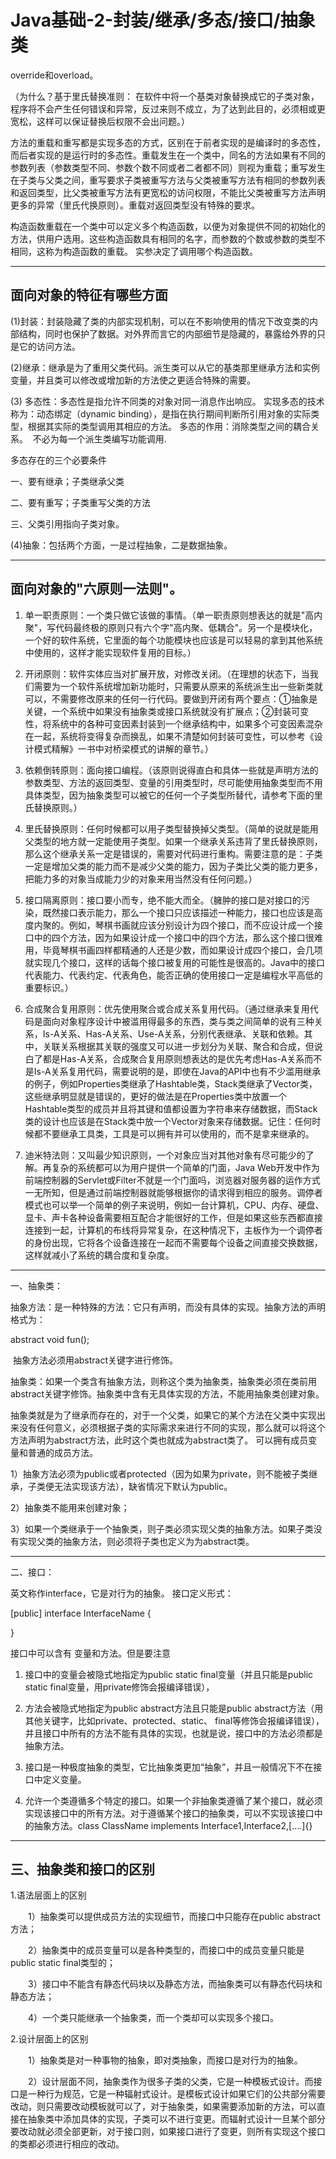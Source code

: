 # Java基础-2-封装/继承/多态/接口/抽象类

override和overload。

（为什么？基于里氏替换准则： 在软件中将一个基类对象替换成它的子类对象，程序将不会产生任何错误和异常，反过来则不成立，为了达到此目的，必须相或更宽松，这样可以保证替换后权限不会出问题。）

方法的重载和重写都是实现多态的方式，区别在于前者实现的是编译时的多态性，而后者实现的是运行时的多态性。重载发生在一个类中，同名的方法如果有不同的参数列表（参数类型不同、参数个数不同或者二者都不同）则视为重载；重写发生在子类与父类之间，重写要求子类被重写方法与父类被重写方法有相同的参数列表和返回类型，比父类被重写方法有更宽松的访问权限，不能比父类被重写方法声明更多的异常（里氏代换原则）。重载对返回类型没有特殊的要求。

构造函数重载在一个类中可以定义多个构造函数，以便为对象提供不同的初始化的方法，供用户选用。这些构造函数具有相同的名字，而参数的个数或参数的类型不相同，这称为构造函数的重载。 实参决定了调用哪个构造函数。

---

## 面向对象的特征有哪些方面

(1)封装：封装隐藏了类的内部实现机制，可以在不影响使用的情况下改变类的内部结构，同时也保护了数据。对外界而言它的内部细节是隐藏的，暴露给外界的只是它的访问方法。

(2)继承：继承是为了重用父类代码。派生类可以从它的基类那里继承方法和实例变量，并且类可以修改或增加新的方法使之更适合特殊的需要。

(3) 多态性：多态性是指允许不同类的对象对同一消息作出响应。 实现多态的技术称为：动态绑定（dynamic binding），是指在执行期间判断所引用对象的实际类型，根据其实际的类型调用其相应的方法。 多态的作用：消除类型之间的耦合关系。  不必为每一个派生类编写功能调用.

多态存在的三个必要条件

一、要有继承；子类继承父类

二、要有重写；子类重写父类的方法

三、父类引用指向子类对象。

(4)抽象：包括两个方面，一是过程抽象，二是数据抽象。

---

## 面向对象的"六原则一法则"。

1. 单一职责原则：一个类只做它该做的事情。（单一职责原则想表达的就是"高内聚"，写代码最终极的原则只有六个字"高内聚、低耦合"。另一个是模块化，一个好的软件系统，它里面的每个功能模块也应该是可以轻易的拿到其他系统中使用的，这样才能实现软件复用的目标。）

2. 开闭原则：软件实体应当对扩展开放，对修改关闭。（在理想的状态下，当我们需要为一个软件系统增加新功能时，只需要从原来的系统派生出一些新类就可以，不需要修改原来的任何一行代码。要做到开闭有两个要点：①抽象是关键，一个系统中如果没有抽象类或接口系统就没有扩展点；②封装可变性，将系统中的各种可变因素封装到一个继承结构中，如果多个可变因素混杂在一起，系统将变得复杂而换乱，如果不清楚如何封装可变性，可以参考《设计模式精解》一书中对桥梁模式的讲解的章节。）

3. 依赖倒转原则：面向接口编程。（该原则说得直白和具体一些就是声明方法的参数类型、方法的返回类型、变量的引用类型时，尽可能使用抽象类型而不用具体类型，因为抽象类型可以被它的任何一个子类型所替代，请参考下面的里氏替换原则。）

4. 里氏替换原则：任何时候都可以用子类型替换掉父类型。（简单的说就是能用父类型的地方就一定能使用子类型。如果一个继承关系违背了里氏替换原则，那么这个继承关系一定是错误的，需要对代码进行重构。需要注意的是：子类一定是增加父类的能力而不是减少父类的能力，因为子类比父类的能力更多，把能力多的对象当成能力少的对象来用当然没有任何问题。）

5. 接口隔离原则：接口要小而专，绝不能大而全。（臃肿的接口是对接口的污染，既然接口表示能力，那么一个接口只应该描述一种能力，接口也应该是高度内聚的。例如，琴棋书画就应该分别设计为四个接口，而不应设计成一个接口中的四个方法，因为如果设计成一个接口中的四个方法，那么这个接口很难用，毕竟琴棋书画四样都精通的人还是少数，而如果设计成四个接口，会几项就实现几个接口，这样的话每个接口被复用的可能性是很高的。Java中的接口代表能力、代表约定、代表角色，能否正确的使用接口一定是编程水平高低的重要标识。）

6. 合成聚合复用原则：优先使用聚合或合成关系复用代码。（通过继承来复用代码是面向对象程序设计中被滥用得最多的东西，类与类之间简单的说有三种关系，Is-A关系、Has-A关系、Use-A关系，分别代表继承、关联和依赖。其中，关联关系根据其关联的强度又可以进一步划分为关联、聚合和合成，但说白了都是Has-A关系，合成聚合复用原则想表达的是优先考虑Has-A关系而不是Is-A关系复用代码，需要说明的是，即使在Java的API中也有不少滥用继承的例子，例如Properties类继承了Hashtable类，Stack类继承了Vector类，这些继承明显就是错误的，更好的做法是在Properties类中放置一个Hashtable类型的成员并且将其键和值都设置为字符串来存储数据，而Stack类的设计也应该是在Stack类中放一个Vector对象来存储数据。记住：任何时候都不要继承工具类，工具是可以拥有并可以使用的，而不是拿来继承的。

7. 迪米特法则：又叫最少知识原则，一个对象应当对其他对象有尽可能少的了解。再复杂的系统都可以为用户提供一个简单的门面，Java Web开发中作为前端控制器的Servlet或Filter不就是一个门面吗，浏览器对服务器的运作方式一无所知，但是通过前端控制器就能够根据你的请求得到相应的服务。调停者模式也可以举一个简单的例子来说明，例如一台计算机，CPU、内存、硬盘、显卡、声卡各种设备需要相互配合才能很好的工作，但是如果这些东西都直接连接到一起，计算机的布线将异常复杂，在这种情况下，主板作为一个调停者的身份出现，它将各个设备连接在一起而不需要每个设备之间直接交换数据，这样就减小了系统的耦合度和复杂度。

---

一、抽象类：

抽象方法：是一种特殊的方法：它只有声明，而没有具体的实现。抽象方法的声明格式为： 

abstract void fun();

 抽象方法必须用abstract关键字进行修饰。

抽象类：如果一个类含有抽象方法，则称这个类为抽象类，抽象类必须在类前用abstract关键字修饰。抽象类中含有无具体实现的方法，不能用抽象类创建对象。

抽象类就是为了继承而存在的，对于一个父类，如果它的某个方法在父类中实现出来没有任何意义，必须根据子类的实际需求来进行不同的实现，那么就可以将这个方法声明为abstract方法，此时这个类也就成为abstract类了。 可以拥有成员变量和普通的成员方法。

1）抽象方法必须为public或者protected（因为如果为private，则不能被子类继承，子类便无法实现该方法），缺省情况下默认为public。

2）抽象类不能用来创建对象；

3）如果一个类继承于一个抽象类，则子类必须实现父类的抽象方法。如果子类没有实现父类的抽象方法，则必须将子类也定义为为abstract类。

---

二、接口：

英文称作interface，它是对行为的抽象。 接口定义形式：

[public] interface InterfaceName {

}

接口中可以含有 变量和方法。但是要注意

1. 接口中的变量会被隐式地指定为public static final变量（并且只能是public static final变量，用private修饰会报编译错误），

2. 方法会被隐式地指定为public abstract方法且只能是public abstract方法（用其他关键字，比如private、protected、static、 final等修饰会报编译错误），并且接口中所有的方法不能有具体的实现，也就是说，接口中的方法必须都是抽象方法。

3. 接口是一种极度抽象的类型，它比抽象类更加“抽象”，并且一般情况下不在接口中定义变量。

4. 允许一个类遵循多个特定的接口。如果一个非抽象类遵循了某个接口，就必须实现该接口中的所有方法。对于遵循某个接口的抽象类，可以不实现该接口中的抽象方法。class ClassName implements Interface1,Interface2,[....]{}

---

## 三、抽象类和接口的区别

1.语法层面上的区别

　　1）抽象类可以提供成员方法的实现细节，而接口中只能存在public abstract 方法；

　　2）抽象类中的成员变量可以是各种类型的，而接口中的成员变量只能是public static final类型的；

　　3）接口中不能含有静态代码块以及静态方法，而抽象类可以有静态代码块和静态方法；

　　4）一个类只能继承一个抽象类，而一个类却可以实现多个接口。

2.设计层面上的区别

　　1）抽象类是对一种事物的抽象，即对类抽象，而接口是对行为的抽象。

　　2）设计层面不同，抽象类作为很多子类的父类，它是一种模板式设计。而接口是一种行为规范，它是一种辐射式设计。是模板式设计如果它们的公共部分需要改动，则只需要改动模板就可以了，对于抽象类，如果需要添加新的方法，可以直接在抽象类中添加具体的实现，子类可以不进行变更。而辐射式设计一旦某个部分要改动就必须全部更新，对于接口则，如果接口进行了变更，则所有实现这个接口的类都必须进行相应的改动。
